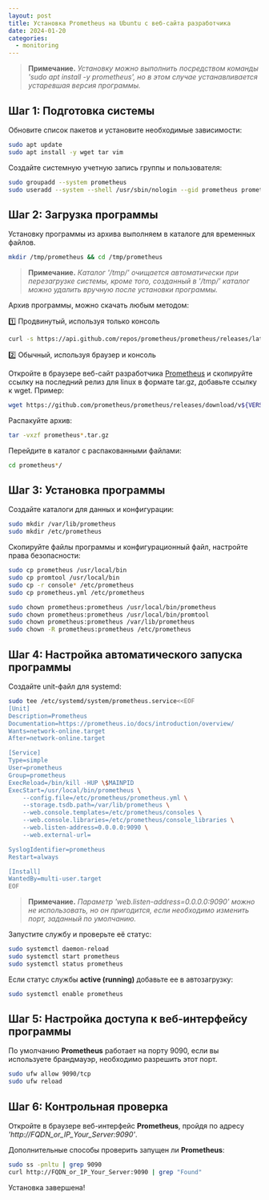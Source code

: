 ```yaml
---
layout: post
title: Установка Prometheus на Ubuntu с веб-сайта разработчика
date: 2024-01-20
categories:
  - monitoring
---
```


<!-- # Установка **Prometheus** на **Ubuntu** с веб-сайта разработчика -->

> **Примечание.** *Установку можно выполнить посредством команды 'sudo apt install -y prometheus', но в этом случае устанавливается устаревшая версия программы.*

## Шаг 1: Подготовка системы

Обновите список пакетов и установите необходимые зависимости:

```sh
sudo apt update
sudo apt install -y wget tar vim
```

Создайте системную учетную запись группы и пользователя:

```sh
sudo groupadd --system prometheus
sudo useradd --system --shell /usr/sbin/nologin --gid prometheus prometheus
```

## Шаг 2: Загрузка программы

Установку программы из архива выполняем в каталоге для временных файлов.

```sh
mkdir /tmp/prometheus && cd /tmp/prometheus
```

> **Примечание.** *Каталог '/tmp/' очищается автоматически при перезагрузке системы, кроме того, созданный в '/tmp/' каталог можно удалить вручную после установки программы.*

Архив программы, можно скачать любым методом:

:one: Продвинутый, используя только консоль

```sh
curl -s https://api.github.com/repos/prometheus/prometheus/releases/latest | grep browser_download_url | grep linux-amd64 | cut -d '"' -f 4 | wget -qi -
```

:two: Обычный, используя браузер и консоль

Откройте в браузере веб-сайт разработчика [Prometheus](https://prometheus.io/download/#prometheus) и скопируйте ссылку на последний релиз для linux в формате tar.gz, добавьте ссылку к wget. Пример:

```sh
wget https://github.com/prometheus/prometheus/releases/download/v${VERSION}/prometheus-${VERSION}.linux-amd64.tar.gz
```

Распакуйте архив:

```sh
tar -vxzf prometheus*.tar.gz
```

Перейдите в каталог с распакованными файлами:

```sh
cd prometheus*/
```

## Шаг 3: Установка программы

Создайте каталоги для данных и конфигурации:

```sh
sudo mkdir /var/lib/prometheus
sudo mkdir /etc/prometheus
```

Скопируйте файлы программы и конфигурационный файл, настройте права безопасности:

```sh
sudo cp prometheus /usr/local/bin
sudo cp promtool /usr/local/bin
sudo cp -r console* /etc/prometheus
sudo cp prometheus.yml /etc/prometheus

sudo chown prometheus:prometheus /usr/local/bin/prometheus
sudo chown prometheus:prometheus /usr/local/bin/promtool
sudo chown prometheus:prometheus /var/lib/prometheus
sudo chown -R prometheus:prometheus /etc/prometheus
```

## Шаг 4: Настройка автоматического запуска программы

Создайте unit-файл для systemd:

```sh
sudo tee /etc/systemd/system/prometheus.service<<EOF
[Unit]
Description=Prometheus
Documentation=https://prometheus.io/docs/introduction/overview/
Wants=network-online.target
After=network-online.target

[Service]
Type=simple
User=prometheus
Group=prometheus
ExecReload=/bin/kill -HUP \$MAINPID
ExecStart=/usr/local/bin/prometheus \
    --config.file=/etc/prometheus/prometheus.yml \
    --storage.tsdb.path=/var/lib/prometheus \
    --web.console.templates=/etc/prometheus/consoles \
    --web.console.libraries=/etc/prometheus/console_libraries \
    --web.listen-address=0.0.0.0:9090 \
    --web.external-url=

SyslogIdentifier=prometheus
Restart=always

[Install]
WantedBy=multi-user.target
EOF
```

> **Примечание.** *Параметр 'web.listen-address=0.0.0.0:9090' можно не использовать, но он пригодится, если необходимо изменить порт, заданный по умолчанию.*

Запустите службу и проверьте её статус:

```sh
sudo systemctl daemon-reload
sudo systemctl start prometheus
sudo systemctl status prometheus
```

Если статус службы **active (running)** добавьте ее в автозагрузку:

```sh
sudo systemctl enable prometheus
```

## Шаг 5: Настройка доступа к веб-интерфейсу программы

По умолчанию **Prometheus** работает на порту 9090, если вы используете брандмауэр, необходимо разрешить этот порт.

```sh
sudo ufw allow 9090/tcp
sudo ufw reload
```

## Шаг 6: Контрольная проверка

Откройте в браузере веб-интерфейс **Prometheus**, пройдя по адресу *'http://FQDN_or_IP_Your_Server:9090'*.

Дополнительные способы проверить запущен ли **Prometheus**:

```sh
sudo ss -pnltu | grep 9090
curl http://FQDN_or_IP_Your_Server:9090 | grep "Found"
```

Установка завершена!
